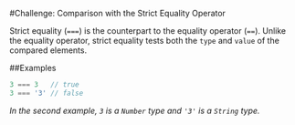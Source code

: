 #Challenge: Comparison with the Strict Equality Operator

Strict equality (`===`) is the counterpart to the equality operator (`==`). Unlike the equality operator, strict equality tests both the `type` and `value` of the compared elements.

##Examples

```js
3 === 3   // true
3 === '3' // false
```

*In the second example, `3` is a `Number` type and `'3'` is a `String` type.*